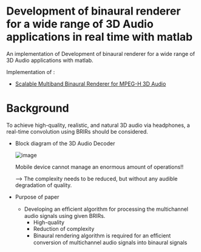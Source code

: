 # Development of binaural renderer for a wide range of 3D Audio applications in real time with matlab

An implementation of Development of binaural renderer for a wide range of 3D Audio applications with matlab.

Implementation of :

* [Scalable Multiband Binaural Renderer for MPEG-H 3D Audio][research]

[research]: https://ieeexplore.ieee.org/document/7093133

# Background

To achieve high-quality, realistic, and natural 3D audio via headphones, a real-time convolution using BRIRs should be considered.

* Block diagram of the 3D Audio Decoder

  ![image](https://user-images.githubusercontent.com/86009768/135259018-27aad8b9-092a-4461-8338-85e6baaf198a.png)
  
  Mobile device cannot manage an enormous amount of operations!!
    
    --> The complexity needs to be reduced, but without any audible degradation of quality.

* Purpose of paper
  * Developing an efﬁcient algorithm for processing the multichannel audio signals using given BRIRs.
    * High-quality
    - Reduction of complexity 
    - Binaural rendering algorithm is required for an efﬁcient conversion of multichannel audio signals into binaural signals 

